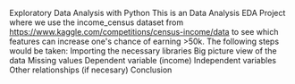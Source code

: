 Exploratory Data Analysis with Python 
This is an Data Analysis EDA Project where we use the income_census dataset from 
https://www.kaggle.com/competitions/census-income/data to see which features can increase one's chance of earning >50k.
The following steps would be taken:
Importing the necessary libraries
Big picture view of the data
Missing values
Dependent variable (income)
Independent variables Other relationships (if necesary) 
Conclusion
